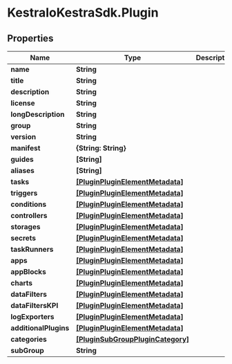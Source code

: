 # KestraIoKestraSdk.Plugin

## Properties

Name | Type | Description | Notes
------------ | ------------- | ------------- | -------------
**name** | **String** |  | [optional] 
**title** | **String** |  | [optional] 
**description** | **String** |  | [optional] 
**license** | **String** |  | [optional] 
**longDescription** | **String** |  | [optional] 
**group** | **String** |  | [optional] 
**version** | **String** |  | [optional] 
**manifest** | **{String: String}** |  | [optional] 
**guides** | **[String]** |  | [optional] 
**aliases** | **[String]** |  | [optional] 
**tasks** | [**[PluginPluginElementMetadata]**](PluginPluginElementMetadata.md) |  | [optional] 
**triggers** | [**[PluginPluginElementMetadata]**](PluginPluginElementMetadata.md) |  | [optional] 
**conditions** | [**[PluginPluginElementMetadata]**](PluginPluginElementMetadata.md) |  | [optional] 
**controllers** | [**[PluginPluginElementMetadata]**](PluginPluginElementMetadata.md) |  | [optional] 
**storages** | [**[PluginPluginElementMetadata]**](PluginPluginElementMetadata.md) |  | [optional] 
**secrets** | [**[PluginPluginElementMetadata]**](PluginPluginElementMetadata.md) |  | [optional] 
**taskRunners** | [**[PluginPluginElementMetadata]**](PluginPluginElementMetadata.md) |  | [optional] 
**apps** | [**[PluginPluginElementMetadata]**](PluginPluginElementMetadata.md) |  | [optional] 
**appBlocks** | [**[PluginPluginElementMetadata]**](PluginPluginElementMetadata.md) |  | [optional] 
**charts** | [**[PluginPluginElementMetadata]**](PluginPluginElementMetadata.md) |  | [optional] 
**dataFilters** | [**[PluginPluginElementMetadata]**](PluginPluginElementMetadata.md) |  | [optional] 
**dataFiltersKPI** | [**[PluginPluginElementMetadata]**](PluginPluginElementMetadata.md) |  | [optional] 
**logExporters** | [**[PluginPluginElementMetadata]**](PluginPluginElementMetadata.md) |  | [optional] 
**additionalPlugins** | [**[PluginPluginElementMetadata]**](PluginPluginElementMetadata.md) |  | [optional] 
**categories** | [**[PluginSubGroupPluginCategory]**](PluginSubGroupPluginCategory.md) |  | [optional] 
**subGroup** | **String** |  | [optional] 



